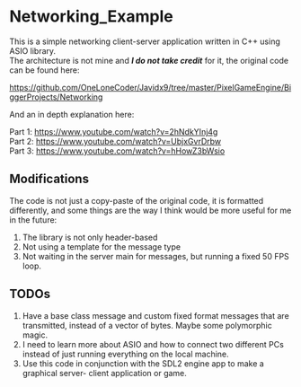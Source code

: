# Networking_Example

This is a simple networking client-server application written in C++ using ASIO library.<br>
The architecture is not mine and ***I do not take credit*** for it, the original code can be found here:<br>

https://github.com/OneLoneCoder/Javidx9/tree/master/PixelGameEngine/BiggerProjects/Networking<br>

And an in depth explanation here:<br>

Part 1: https://www.youtube.com/watch?v=2hNdkYInj4g<br>
Part 2: https://www.youtube.com/watch?v=UbjxGvrDrbw<br>
Part 3: https://www.youtube.com/watch?v=hHowZ3bWsio<br>


## Modifications
The code is not just a copy-paste of the original code, it is formatted differently, 
and some things are the way I think would be more useful for me in the future:<br>

1. The library is not only header-based
2. Not using a template for the message type
3. Not waiting in the server main for messages, but running a fixed 50 FPS loop.


## TODOs
1. Have a base class message and custom fixed format messages that are transmitted, 
instead of a vector of bytes. Maybe some polymorphic magic.
2. I need to learn more about ASIO and how to connect two different PCs instead of 
just running everything on the local machine.
3. Use this code in conjunction with the SDL2 engine app to make a graphical server-
client application or game.
